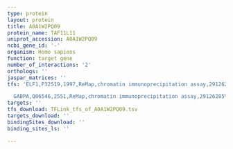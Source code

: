 ```yaml
---
type: protein
layout: protein
title: A0A1W2PQ09
protein_name: TAF11L11
uniprot_accession: A0A1W2PQ09
ncbi_gene_id: '-'
organism: Homo sapiens
function: target gene
number_of_interactions: '2'
orthologs: ''
jaspar_matrices: ''
tfs: 'ELF1,P32519,1997,ReMap,chromatin immunoprecipitation assay,29126285%5Buid%5D,No

  GABPA,Q06546,2551,ReMap,chromatin immunoprecipitation assay,29126285%5Buid%5D,No'
targets: ''
tfs_download: TFLink_tfs_of_A0A1W2PQ09.tsv
targets_download: ''
bindingSites_download: ''
binding_sites_ls: ''

---
```

